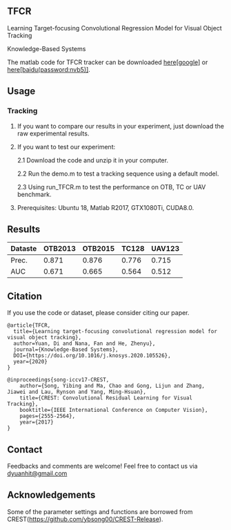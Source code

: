 ## TFCR
Learning Target-focusing Convolutional Regression Model for Visual Object Tracking

Knowledge-Based Systems

The matlab code for TFCR tracker can be downloaded [here[google]](https://drive.google.com/open?id=1DCou-KvSj9joI68KwynWGIzJ3XY-lr06) or [here[baidu(password:nvb5)]](https://pan.baidu.com/s/1YFGCGy1SM4kt5bhWRihGGw).

## Usage
### Tracking
1. If you want to compare our results in your experiment, just download the raw experimental results.
2. If you want to test our experiment:

   2.1 Download the code and unzip it in your computer.
   
   2.2 Run the demo.m to test a tracking sequence using a default model.
   
   2.3 Using run_TFCR.m to test the performance on OTB, TC or UAV benchmark.
3. Prerequisites: Ubuntu 18, Matlab R2017, GTX1080Ti, CUDA8.0.


## Results
| Dataste | OTB2013 | OTB2015 | TC128 | UAV123 |
| --------| --------| ------- | ------ | ----- | 
| Prec.   | 0.871   | 0.876   | 0.776  | 0.715 |
| AUC     | 0.671   | 0.665   | 0.564  | 0.512 | 


## Citation
If you use the code or dataset, please consider citing our paper.
```
@article{TFCR,
  title={Learning target-focusing convolutional regression model for visual object tracking},
  author=Yuan, Di and Nana, Fan and He, Zhenyu},
  journal={Knowledge-Based Systems},
  DOI={https://doi.org/10.1016/j.knosys.2020.105526},
  year={2020}
}

@inproceedings{song-iccv17-CREST,
    author={Song, Yibing and Ma, Chao and Gong, Lijun and Zhang, Jiawei and Lau, Rynson and Yang, Ming-Hsuan}, 
    title={CREST: Convolutional Residual Learning for Visual Tracking}, 
    booktitle={IEEE International Conference on Computer Vision},
    pages={2555-2564},
    year={2017}
}

```

## Contact
Feedbacks and comments are welcome! Feel free to contact us via dyuanhit@gmail.com


## Acknowledgements
Some of the parameter settings and functions are borrowed from CREST(https://github.com/ybsong00/CREST-Release). 

